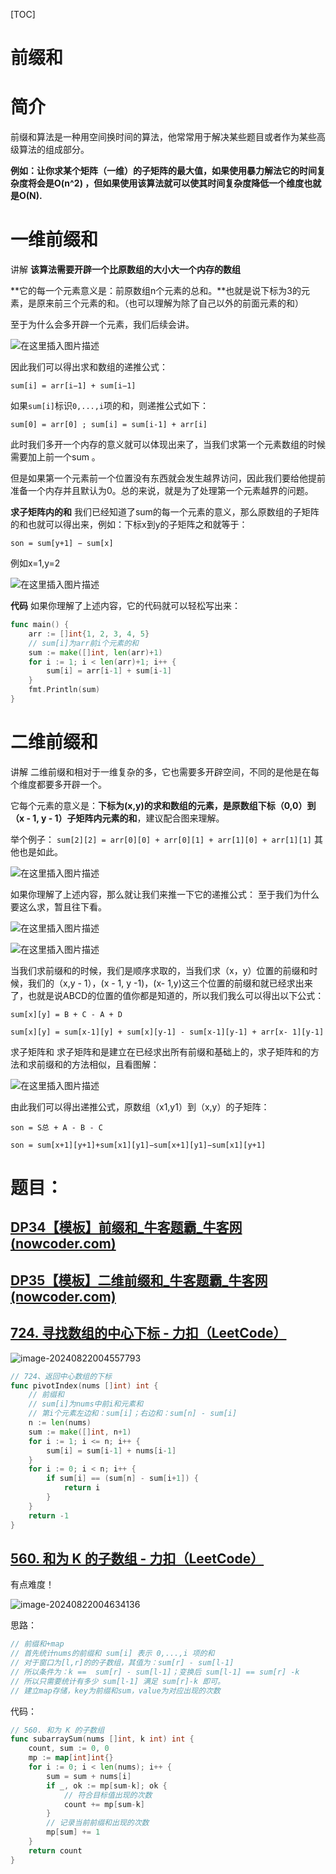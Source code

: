 [TOC]

# 前缀和

# 简介

前缀和算法是一种用空间换时间的算法，他常常用于解决某些题目或者作为某些高级算法的组成部分。

**例如：让你求某个矩阵（一维）的子矩阵的最大值，如果使用暴力解法它的时间复杂度将会是O(n^2) ，但如果使用该算法就可以使其时间复杂度降低一个维度也就是O(N).**

# 一维前缀和

讲解
**该算法需要开辟一个比原数组的大小大一个内存的数组**

**它的每一个元素意义是：前原数组n个元素的总和。**也就是说下标为3的元素，是原来前三个元素的和。（也可以理解为除了自己以外的前面元素的和）

至于为什么会多开辟一个元素，我们后续会讲。

![在这里插入图片描述](https://s2.loli.net/2024/08/21/aypuQHvf81nbFt5.png)

因此我们可以得出求和数组的递推公式：

`sum[i] = arr[i−1] + sum[i−1]` 

如果`sum[i]`标识`0,...,i`项的和，则递推公式如下：

`sum[0] = arr[0] ; sum[i] = sum[i-1] + arr[i]`

此时我们多开一个内存的意义就可以体现出来了，当我们求第一个元素数组的时候需要加上前一个sum 。

但是如果第一个元素前一个位置没有东西就会发生越界访问，因此我们要给他提前准备一个内存并且默认为0。总的来说，就是为了处理第一个元素越界的问题。

**求子矩阵内的和**
我们已经知道了sum的每一个元素的意义，那么原数组的子矩阵的和也就可以得出来，例如：下标x到y的子矩阵之和就等于：

`son = sum[y+1] − sum[x]`

例如x=1,y=2

![在这里插入图片描述](https://s2.loli.net/2024/08/21/aU4tWYEmIQAXsc8.png)

**代码**
如果你理解了上述内容，它的代码就可以轻松写出来：

```go
func main() {
	arr := []int{1, 2, 3, 4, 5}
	// sum[i]为arr前i个元素的和
	sum := make([]int, len(arr)+1)
	for i := 1; i < len(arr)+1; i++ {
		sum[i] = arr[i-1] + sum[i-1]
	}
	fmt.Println(sum)
}
```

# 二维前缀和

讲解
二维前缀和相对于一维复杂的多，它也需要多开辟空间，不同的是他是在每个维度都要多开辟一个。

它每个元素的意义是：**下标为(x,y)的求和数组的元素，是原数组下标（0,0）到（x - 1, y - 1）子矩阵内元素的和**，建议配合图来理解。

举个例子： `sum[2][2] = arr[0][0] + arr[0][1] + arr[1][0] + arr[1][1]` 其他也是如此。

![在这里插入图片描述](https://s2.loli.net/2024/08/21/9SBMUsEAfDoYHTO.png)

如果你理解了上述内容，那么就让我们来推一下它的递推公式：
至于我们为什么要这么求，暂且往下看。

![在这里插入图片描述](https://s2.loli.net/2024/08/21/RgxDdvUkeaf5LOW.png)

![在这里插入图片描述](https://s2.loli.net/2024/08/21/nOguPqUe2wAkKBS.png)

当我们求前缀和的时候，我们是顺序求取的，当我们求（x，y）位置的前缀和时候，我们的（x,y - 1），(x - 1, y -1)，(x- 1,y)这三个位置的前缀和就已经求出来了，也就是说ABCD的位置的值你都是知道的，所以我们我么可以得出以下公式：

`sum[x][y] = B + C - A + D`

`sum[x][y] = sum[x-1][y] + sum[x][y-1] - sum[x-1][y-1] + arr[x- 1][y-1]`

求子矩阵和
求子矩阵和是建立在已经求出所有前缀和基础上的，求子矩阵和的方法和求前缀和的方法相似，且看图解：

![在这里插入图片描述](https://s2.loli.net/2024/08/21/HcNA6KRLOX58thD.png)

由此我们可以得出递推公式，原数组（x1,y1）到（x,y）的子矩阵：

`son = S总 + A - B - C`

`son = sum[x+1][y+1]+sum[x1][y1]−sum[x+1][y1]−sum[x1][y+1]`

# 题目：

## [DP34【模板】前缀和_牛客题霸_牛客网 (nowcoder.com)](https://www.nowcoder.com/practice/acead2f4c28c401889915da98ecdc6bf?tpId=230&tqId=2021480&ru=/exam/oj&qru=/ta/dynamic-programming/question-ranking&sourceUrl=/exam/oj?page=1&tab=%E7%AE%97%E6%B3%95%E7%AF%87&topicId=196)

## [DP35【模板】二维前缀和_牛客题霸_牛客网 (nowcoder.com)](https://www.nowcoder.com/practice/99eb8040d116414ea3296467ce81cbbc?tpId=230&tqId=2023819&ru=/exam/oj&qru=/ta/dynamic-programming/question-ranking&sourceUrl=/exam/oj?page=1&tab=%E7%AE%97%E6%B3%95%E7%AF%87&topicId=196)

## [724. 寻找数组的中心下标 - 力扣（LeetCode）](https://leetcode.cn/problems/find-pivot-index/description/)

![image-20240822004557793](https://s2.loli.net/2024/08/22/VsbrkxE7M62FtP1.png)

```go
// 724、返回中心数组的下标
func pivotIndex(nums []int) int {
	// 前缀和
	// sum[i]为nums中前i和元素和
	// 第i个元素左边和：sum[i]；右边和：sum[n] - sum[i]
	n := len(nums)
	sum := make([]int, n+1)
	for i := 1; i <= n; i++ {
		sum[i] = sum[i-1] + nums[i-1]
	}
	for i := 0; i < n; i++ {
		if sum[i] == (sum[n] - sum[i+1]) {
			return i
		}
	}
	return -1
}
```

## [560. 和为 K 的子数组 - 力扣（LeetCode）](https://leetcode.cn/problems/subarray-sum-equals-k/description/)

有点难度！

![image-20240822004634136](https://s2.loli.net/2024/08/22/8MQtVLA2XgCyR5d.png)

思路：

```go
// 前缀和+map
// 首先统计nums的前缀和 sum[i] 表示 0,...,i 项的和
// 对于窗口为[l,r]的的子数组，其值为：sum[r] - sum[l-1]
// 所以条件为：k ==  sum[r] - sum[l-1]；变换后 sum[l-1] == sum[r] -k 
// 所以只需要统计有多少 sum[l-1] 满足 sum[r]-k 即可。
// 建立map存储，key为前缀和sum，value为对应出现的次数
```

代码：

```go
// 560. 和为 K 的子数组
func subarraySum(nums []int, k int) int {
	count, sum := 0, 0
	mp := map[int]int{}
	for i := 0; i < len(nums); i++ {
		sum = sum + nums[i]
		if _, ok := mp[sum-k]; ok {
			// 符合目标值出现的次数
			count += mp[sum-k]
		}
		// 记录当前前缀和出现的次数
		mp[sum] += 1
	}
	return count
}
```

